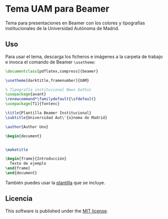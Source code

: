 # Tema UAM para Beamer

Tema para presentaciones en Beamer con los colores y tipografías institucionales de la Universidad Autónoma de Madrid.

## Uso

Para usar el tema, descarga los ficheros e imágenes a la carpeta de trabajo e invoca el comando de Beamer `\usetheme`:
```latex
\documentclass[pdflatex,compress]{beamer}

\usetheme[darktitle,framenumber]{UAM}

% Tipografía institucional News Gothic
\usepackage{avant}
\renewcommand*\familydefault{\sfdefault}
\usepackage[T1]{fontenc}

\title{Plantilla Beamer Institucional}
\subtitle{Universidad Aut\'{o}noma de Madrid}

\author{Author Uno}

\begin{document}


\maketitle

\begin{frame}{Introducción}
  Texto de ejemplo
\end{frame}
\end{document}
```
También puedes usar la [plantilla](main.tex) que se incluye.


## Licencia

This software is published under the [MIT license](https://en.wikipedia.org/wiki/MIT_License).
